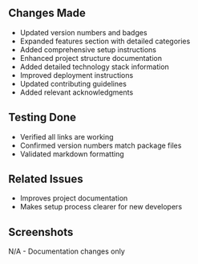 ## Changes Made

- Updated version numbers and badges
- Expanded features section with detailed categories
- Added comprehensive setup instructions
- Enhanced project structure documentation
- Added detailed technology stack information
- Improved deployment instructions
- Updated contributing guidelines
- Added relevant acknowledgments

## Testing Done
- Verified all links are working
- Confirmed version numbers match package files
- Validated markdown formatting

## Related Issues
- Improves project documentation
- Makes setup process clearer for new developers

## Screenshots
N/A - Documentation changes only
